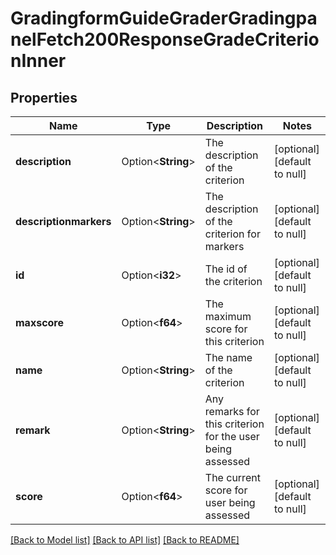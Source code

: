 # GradingformGuideGraderGradingpanelFetch200ResponseGradeCriterionInner

## Properties

Name | Type | Description | Notes
------------ | ------------- | ------------- | -------------
**description** | Option<**String**> | The description of the criterion | [optional][default to null]
**descriptionmarkers** | Option<**String**> | The description of the criterion for markers | [optional][default to null]
**id** | Option<**i32**> | The id of the criterion | [optional][default to null]
**maxscore** | Option<**f64**> | The maximum score for this criterion | [optional][default to null]
**name** | Option<**String**> | The name of the criterion | [optional][default to null]
**remark** | Option<**String**> | Any remarks for this criterion for the user being assessed | [optional][default to null]
**score** | Option<**f64**> | The current score for user being assessed | [optional][default to null]

[[Back to Model list]](../README.md#documentation-for-models) [[Back to API list]](../README.md#documentation-for-api-endpoints) [[Back to README]](../README.md)


